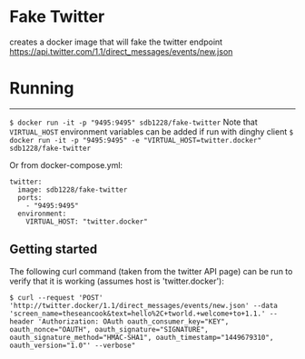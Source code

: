 # Fake Twitter
creates a docker image that will fake the twitter endpoint https://api.twitter.com/1.1/direct_messages/events/new.json


# Running
 -------
`$ docker run -it -p "9495:9495" sdb1228/fake-twitter`
Note that `VIRTUAL_HOST` environment variables can be added if run with dinghy client
`$ docker run -it -p "9495:9495" -e "VIRTUAL_HOST=twitter.docker" sdb1228/fake-twitter`

Or from docker-compose.yml:
```
twitter:
  image: sdb1228/fake-twitter
  ports:
    - "9495:9495"
  environment:
    VIRTUAL_HOST: "twitter.docker"
```

Getting started
---------------
The following curl command (taken from the twitter API page) can be run to verify that it is working (assumes host is 'twitter.docker'):

`$ curl --request 'POST' 'http://twitter.docker/1.1/direct_messages/events/new.json' --data 'screen_name=theseancook&text=hello%2C+tworld.+welcome+to+1.1.' --header 'Authorization: OAuth oauth_consumer_key="KEY", oauth_nonce="OAUTH", oauth_signature="SIGNATURE", oauth_signature_method="HMAC-SHA1", oauth_timestamp="1449679310", oauth_version="1.0"' --verbose"`
